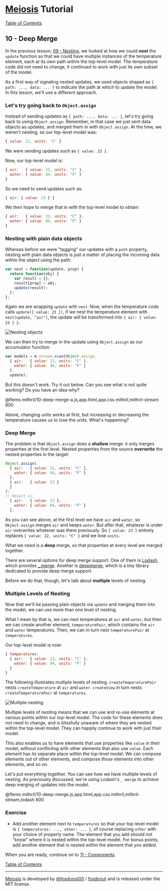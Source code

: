 # [Meiosis](https://meiosis.js.org) Tutorial

[Table of Contents](toc.html)

## 10 - Deep Merge

In the previous lesson, [09 - Nesting](09-nesting-mithril.html), we looked at how we could
**nest** the `update` function so that we could have multiple instances of the temperature
element, each at its own path within the top-level model. The temperature code did not need
to change, it continued to work with just its own subset of the model.

As a first way of signaling nested updates, we used objects shaped as `{ path: ..., data: ... }`
to indicate the path at which to update the model. In this lesson, we'll use a different approach.

### Let's try going back to `Object.assign`

Instead of sending updates as `{ path: ..., data: ... }`, let's try going back to using
`Object.assign`. Remember, in that case we just sent data objects as updates, and merged them in
with `Object.assign`. At the time, we weren't nesting, so our top-level model was:

```js
{ value: 22, units: "C" }
```

We were sending updates such as `{ value: 23 }`.

Now, our top-level model is:

```js
{ air:   { value: 22, units: "C" },
  water: { value: 84, units: "F" }
}
```

So we need to send updates such as:

```js
{ air: { value: 23 } }
```

We then hope to merge that in with the top-level model to obtain:

```js
{ air:   { value: 23, units: "C" },
  water: { value: 84, units: "F" }
}
```

### Nesting with plain data objects

Whereas before we were "tagging" our updates with a `path` property, nesting with plain data
objects is just a matter of placing the incoming data within the object using the path:

```js
var nest = function(update, prop) {
  return function(obj) {
    var result = {};
    result[prop] = obj;
    update(result);
  };
};
```

Again we are wrapping `update` with `nest`. Now, when the temperature code calls
`update({ value: 23 })`, if we nest the temperature element with `nest(update, "air")`, the
update will be transformed into `{ air: { value: 23 } }`.

![Nesting objects](10-deep-merge-01.svg)

We can then try to merge in the update using `Object.assign` as our accumulator function:

```js
var models = m.stream.scan(Object.assign,
  { air:   { value: 22, units: "C" },
    water: { value: 84, units: "F" }
  },
  update);
```

But this doesn't work. Try it out below. Can you see what is not quite working? Do you have an
idea why?

@flems mithril/10-deep-merge-a.js,app.html,app.css mithril,mithril-stream 800

Above, changing units works at first, but increasing or decreasing the temperature causes us to
lose the units. What's happening?

### Deep Merge

The problem is that `Object.assign` does a **shallow** merge: it only merges properties at the
first level. Nested properties from the source **overwrite** the nested properties in the target:

```js
Object.assign(
  { air:   { value: 22, units: "C" },
    water: { value: 84, units: "F" }
  },
  { air:   { value: 23 }
  }
);
// Result is:
  { air:   { value: 23 },
    water: { value: 84, units: "F" }
  },
```

As you can see above, at the first level we have `air` and `water`, so `Object.assign` merges
`air` and keeps `water`. But after that, whatever is under `air` overwrites whatever was there
previously. So `{ value: 23 }` entirely replaces `{ value: 22, units: "C" }` and we lose `units`.

What we need is a **deep** merge, so that properties at every level are merged together.

There are several options for deep merge support. One of them is [Lodash](http://lodash.com),
which provides [_.merge](https://lodash.com/docs/4.17.5#merge). Another is
[deepmerge](https://github.com/KyleAMathews/deepmerge), which is a tiny library dedicated to
provide deep merge support.

Before we do that, though, let's talk about **multiple** levels of nesting.

### Multiple Levels of Nesting

Now that we'll be passing plain objects via `update` and merging them into the model, we can use
more than one level of nesting.

What I mean by that is, we can nest temperatures at `air` and `water`, but then we can create
another element, `temperaturePair`, which contains the `air` and `water` temperatures. Then, we
can in turn nest `temperaturePair` at `temperatures`.

Our top-level model is now:

```js
{ temperatures:
  { air:   { value: 22, units: "C" },
    water: { value: 84, units: "F" }
  }
}
```

The following illustrates multiple levels of nesting. `createTemperaturePair` nests
`createTemperature` at `air` and `water`. `createView` in turn nests `createTemperaturePair`  at
`temperatures`.

![Multiple nesting](10-deep-merge-02.svg)

Multiple levels of nesting means that we can use and re-use elements at various points within our
top-level model. The code for these elements does not need to change, and is blissfully unaware of
where they are nested within the top-level model. They can happily continue to work with just their
model.

This also enables us to have elements that use properties like `value` in their model, without
conflicting with other elements that also use `value`. Each element has its separate place within
the top-level model. We can compose elements out of other elements, and compose _those_ elements
into other elements, and so on.

Let's put everything together. You can see how we have multiple levels of nesting. As previously
discussed, we're using Lodash's `_.merge` to achieve deep merging of updates into the model.

@flems mithril/10-deep-merge.js,app.html,app.css mithril,mithril-stream,lodash 800

### Exercise

- Add another element next to `temperatures` so that your top-level model is
`{ temperatures: ..., other: ... }`, of course replacing `other` with your choice of property name.
The element that you add should not "know" where it is nested within the top-level model. For bonus
points, add another element that is nested within the element that you added.

When you are ready, continue on to [11 - Components](11-components-mithril.html).

[Table of Contents](toc.html)

-----

[Meiosis](https://meiosis.js.org) is developed by [@foxdonut00](http://twitter.com/foxdonut00) / [foxdonut](https://github.com/foxdonut) and is released under the MIT license.
